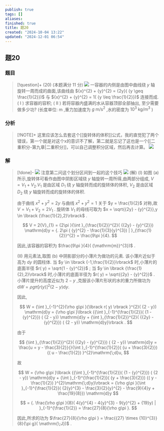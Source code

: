 ```yaml
---
publish: true
tags: []
aliases: 
finished: true
title: 题20
created: "2024-10-04 13:22"
updated: "2024-12-01 06:54"
---
```

## 题20
### 题目
> [!question]+
> (20) (本题满分 11 分)
> ![](https://img.hwenyi.tech/202410042120761.webp)
> 一容器的内侧是由图中曲线绕 $y$ 轴旋转一周而成的曲面,该曲线由 ${x}^{2} + {y}^{2} = {2y}( {y \geq  \frac{1}{2}})$ 与 ${x}^{2} + {y}^{2} = 1( {y \leq  \frac{1}{2}})$ 连接而成.
> ( I ) 求容器的容积;
> ( II ) 若将容器内盛满的水从容器顶部全部抽出, 至少需要做多少功?
> (长度单位: $\mathrm{m}$ ,重力加速度为 $g\mathrm{\;m}/{\mathrm{s}}^{2}$ ,水的密度为 ${10}^{3}\mathrm{\;{kg}}/{\mathrm{m}}^{3}$ )
### 分析
> [!NOTE]+
> 这里应该怎么去套这个[[旋转体的体积]]公式，我的直觉犯了两个错误，第一个就是对这个x的意识不了解，第二就是忘记了这也是一个[[二重积分-第九章|二重积分]]，可以自己调整积分区域，然后再去计算。
> ![](https://img.hwenyi.tech/202411071120988.webp)
### 解
> [!done]-
> ![](https://img.hwenyi.tech/202411071140494.webp)
> 注意第二问这个划分区间到一起的这个技巧
> ![](https://img.hwenyi.tech/202411071248383.webp)
> (解) (I) 如图 (a) 所示,旋转体可看作由图中阴影区域绕 $y$ 轴旋转一周所得,由两部分组成, $V = {V}_{1} + {V}_{2}.{V}_{1}$ 是由区域 ${D}_{1}$ 绕 $y$ 轴旋转而成的旋转体的体积, ${V}_{2}$ 是由区域 ${D}_{2}$ 绕 $y$ 轴旋转而成的旋转体的体积.
> 
> 由于曲线 ${x}^{2} + {y}^{2} = {2y}$ 与曲线 ${x}^{2} + {y}^{2} = 1$ 关于 $y = \frac{1}{2}$ 对称,故 $V = {V}_{1} + {V}_{2} = 2{V}_{1}$ . 旋转体 ${V}_{1}$ 的母线可取为 $x = \sqrt{{2y} - {y}^{2}},y \in  \lbrack  {\frac{1}{2},2}\rbrack$ .
> 
> $$
> V = 2{V}_{1} = {2\pi }{\int }_{\frac{1}{2}}^{2}( {{2y} - {y}^{2}}) \mathrm{d}y = {. 2\pi ( {y}^{2} - \frac{1}{3}{y}^{3}) | }_{\frac{1}{2}}^{2} = \frac{9\pi }{4}.
> $$
> 
> 因此,该容器的容积为 $\frac{9\pi }{4}( {\mathrm{m}}^{3})$ .
> 
> (II) 用元素法,取图 (b) 中阴影部分的小薄片为做功的元素. 该小薄片近似于高为 $\mathrm{d}y$ 的圆柱体. 当 $y \in  \lbrack  {-1,\frac{1}{2}}\rbrack$ 时,小薄片的底面半径 $r( y)  = \sqrt{1 - {y}^{2}}$ ; 当 $y \in  \lbrack  {\frac{1}{2},2}\rbrack$ 时,小薄片的底面半径为 $r( y)  = \sqrt{{2y} - {y}^{2}}$ . 小薄片提升的高度近似为 $2 - y$ ,克服该小薄片形状的水的重力所做功为 $\mathrm{d}W = {\rho g\pi }{\lbrack  r( y) \rbrack  }^{2}( {2 - y}) \mathrm{d}y.$
> 
> 因此,
> 
> $$
> W = {\int }_{-1}^{2}{\rho g\pi }{\lbrack  r( y) \rbrack  }^{2}( {2 - y}) \mathrm{d}y = {\rho g\pi }\lbrack  {{\int }_{-1}^{\frac{1}{2}}( {1 - {y}^{2}}) ( {2 - y}) \mathrm{d}y + {\int }_{\frac{1}{2}}^{2}( {{2y} - {y}^{2}}) ( {2 - y}) \mathrm{d}y}\rbrack  .
> $$
> 
> 由于
> 
> $$
> {\int }_{\frac{1}{2}}^{2}( {{2y} - {y}^{2}}) ( {2 - y}) \mathrm{d}y = \frac{u = y - \frac{3}{2}}{}{\int }_{-1}^{\frac{1}{2}}( {u + \frac{3}{2}}) {( u - \frac{1}{2}) }^{2}\mathrm{\;d}u,
> $$
> 
> 故
> 
> $$
> W = {\rho g\pi }\lbrack  {{\int }_{-1}^{\frac{1}{2}}( {1 - {y}^{2}}) ( {2 - y}) \mathrm{d}y + {\int }_{-1}^{\frac{1}{2}}( {y + \frac{3}{2}}) {( y - \frac{1}{2}) }^{2}\mathrm{\;d}y}\rbrack   = {\rho g\pi }{\int }_{-1}^{\frac{1}{2}}( {2{y}^{3} - \frac{3}{2}{y}^{2} - \frac{9}{4}y + \frac{19}{8}}) \mathrm{d}y
> $$
> 
> $$
> = {. \frac{\rho g\pi }{8}( 4{y}^{4} - 4{y}^{3} - 9{y}^{2} + {19}y) | }_{-1}^{\frac{1}{2}} = \frac{27}{8}{\rho g\pi }.
> $$
> 
> 因此,所求的功为 $\frac{27}{8}{\rho g\pi } = \frac{{27} \times  {10}^{3}}{8}{\pi g}( \mathrm{\;J})$ .